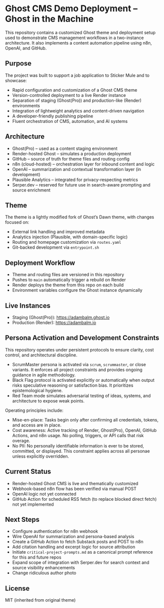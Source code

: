 # Ghost CMS Demo Deployment – Ghost in the Machine

This repository contains a customized Ghost theme and deployment setup used to demonstrate CMS management workflows in a two-instance architecture. It also implements a content automation pipeline using n8n, OpenAI, and GitHub.

## Purpose

The project was built to support a job application to Sticker Mule and to showcase:

- Rapid configuration and customization of a Ghost CMS theme  
- Version-controlled deployment to a live Render instance  
- Separation of staging (Ghost(Pro)) and production-like (Render) environments  
- Integration of lightweight analytics and content-driven navigation  
- A developer-friendly publishing pipeline  
- Fluent orchestration of CMS, automation, and AI systems

## Architecture

- Ghost(Pro) – used as a content staging environment  
- Render-hosted Ghost – simulates a production deployment  
- GitHub – source of truth for theme files and routing config  
- n8n (cloud-hosted) – orchestration layer for inbound content and logic  
- OpenAI – summarization and contextual transformation layer (in development)  
- Plausible Analytics – integrated for privacy-respecting metrics  
- Serper.dev – reserved for future use in search-aware prompting and source enrichment

## Theme

The theme is a lightly modified fork of Ghost’s Dawn theme, with changes focused on:

- External link handling and improved metadata  
- Analytics injection (Plausible, with domain-specific logic)  
- Routing and homepage customization via `routes.yaml`  
- Git-backed development via `entrypoint.sh`

## Deployment Workflow

- Theme and routing files are versioned in this repository  
- Pushes to `main` automatically trigger a rebuild on Render  
- Render deploys the theme from this repo on each build  
- Environment variables configure the Ghost instance dynamically

## Live Instances

- Staging (Ghost(Pro)): https://adambalm.ghost.io  
- Production (Render): https://adambalm.io

## Persona Activation and Development Constraints

This repository operates under persistent protocols to ensure clarity, cost control, and architectural discipline.

- ScrumMaster persona is activated via `scrum`, `scrummaster`, or close variants. It enforces all project constraints and provides ongoing guidance in agile methodology.  
- Black Flag protocol is activated explicitly or automatically when output risks speculative reasoning or satisfaction bias. It prioritizes epistemological hygiene.  
- Red Team mode simulates adversarial testing of ideas, systems, and architecture to expose weak points.

Operating principles include:

- Mise-en-place: Tasks begin only after confirming all credentials, tokens, and access are in place.  
- Cost awareness: Active tracking of Render, Ghost(Pro), OpenAI, GitHub Actions, and n8n usage. No polling, triggers, or API calls that risk overage.  
- No PII: No personally identifiable information is ever to be stored, committed, or displayed. This constraint applies across all personae unless explicitly overridden.

## Current Status

- Render-hosted Ghost CMS is live and thematically customized  
- Webhook-based n8n flow has been verified via manual POST  
- OpenAI logic not yet connected  
- GitHub Action for scheduled RSS fetch (to replace blocked direct fetch) not yet implemented

## Next Steps

- Configure authentication for n8n webhook  
- Wire OpenAI for summarization and persona-based analysis  
- Create a GitHub Action to fetch Substack posts and POST to n8n  
- Add citation handling and excerpt logic for source attribution  
- Initiate `critical-project-prompts.md` as a canonical prompt reference for this and future repos  
- Expand scope of integration with Serper.dev for search context and source visibility enhancements  
- Change ridiculous author photo

## License

MIT (inherited from original theme)


